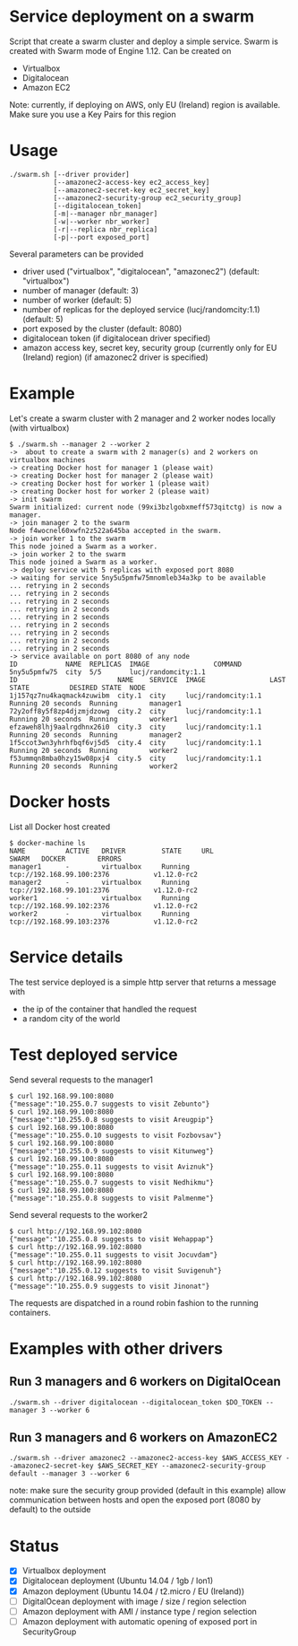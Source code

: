 # Service deployment on a swarm

Script that create a swarm cluster and deploy a simple service.
Swarm is created with Swarm mode of Engine 1.12. Can be created on
* Virtualbox
* Digitalocean
* Amazon EC2

Note: currently, if deploying on AWS, only EU (Ireland) region is available. Make sure you use a Key Pairs for this region

# Usage

```
./swarm.sh [--driver provider]
           [--amazonec2-access-key ec2_access_key]
           [--amazonec2-secret-key ec2_secret_key]
           [--amazonec2-security-group ec2_security_group]
           [--digitalocean_token]
           [-m|--manager nbr_manager]
           [-w|--worker nbr_worker]
           [-r|--replica nbr_replica]
           [-p|--port exposed_port]
```

Several parameters can be provided
* driver used ("virtualbox", "digitalocean", "amazonec2") (default: "virtualbox")
* number of manager (default: 3)
* number of worker (default: 5)
* number of replicas for the deployed service (lucj/randomcity:1.1) (default: 5)
* port exposed by the cluster (default: 8080)
* digitalocean token (if digitalocean driver specified)
* amazon access key, secret key, security group (currently only for EU (Ireland) region) (if amazonec2 driver is specified)

# Example

Let's create a swarm cluster with 2 manager and 2 worker nodes locally (with virtualbox)

```
$ ./swarm.sh --manager 2 --worker 2
->  about to create a swarm with 2 manager(s) and 2 workers on virtualbox machines
-> creating Docker host for manager 1 (please wait)
-> creating Docker host for manager 2 (please wait)
-> creating Docker host for worker 1 (please wait)
-> creating Docker host for worker 2 (please wait)
-> init swarm
Swarm initialized: current node (99xi3bzlgobxmeff573qitctg) is now a manager.
-> join manager 2 to the swarm
Node f4wocnel60xwfn2z522a645ba accepted in the swarm.
-> join worker 1 to the swarm
This node joined a Swarm as a worker.
-> join worker 2 to the swarm
This node joined a Swarm as a worker.
-> deploy service with 5 replicas with exposed port 8080
-> waiting for service 5ny5u5pmfw75mnomleb34a3kp to be available
... retrying in 2 seconds
... retrying in 2 seconds
... retrying in 2 seconds
... retrying in 2 seconds
... retrying in 2 seconds
... retrying in 2 seconds
... retrying in 2 seconds
... retrying in 2 seconds
... retrying in 2 seconds
-> service available on port 8080 of any node
ID            NAME  REPLICAS  IMAGE                COMMAND
5ny5u5pmfw75  city  5/5       lucj/randomcity:1.1
ID                         NAME    SERVICE  IMAGE                LAST STATE          DESIRED STATE  NODE
1j157qz7nu4kaqmack4zuwibm  city.1  city     lucj/randomcity:1.1  Running 20 seconds  Running        manager1
72y2off8y5f8zp4djzmjdzowg  city.2  city     lucj/randomcity:1.1  Running 20 seconds  Running        worker1
efzaweh8lhj9aalrgdhnx26i0  city.3  city     lucj/randomcity:1.1  Running 20 seconds  Running        manager2
1f5ccot3wn3yhrhfbqf6vj5d5  city.4  city     lucj/randomcity:1.1  Running 20 seconds  Running        worker2
f53ummqn8mba0hzy15w08pxj4  city.5  city     lucj/randomcity:1.1  Running 20 seconds  Running        worker2
```


# Docker hosts

List all Docker host created

```
$ docker-machine ls
NAME          ACTIVE   DRIVER         STATE     URL                         SWARM   DOCKER        ERRORS
manager1      -        virtualbox     Running   tcp://192.168.99.100:2376           v1.12.0-rc2
manager2      -        virtualbox     Running   tcp://192.168.99.101:2376           v1.12.0-rc2
worker1       -        virtualbox     Running   tcp://192.168.99.102:2376           v1.12.0-rc2
worker2       -        virtualbox     Running   tcp://192.168.99.103:2376           v1.12.0-rc2
```

# Service details

The test service deployed is a simple http server that returns a message with
* the ip of the container that handled the request
* a random city of the world

# Test deployed service

Send several requests to the manager1

```
$ curl 192.168.99.100:8080
{"message":"10.255.0.7 suggests to visit Zebunto"}
$ curl 192.168.99.100:8080
{"message":"10.255.0.8 suggests to visit Areugpip"}
$ curl 192.168.99.100:8080
{"message":"10.255.0.10 suggests to visit Fozbovsav"}
$ curl 192.168.99.100:8080
{"message":"10.255.0.9 suggests to visit Kitunweg"}
$ curl 192.168.99.100:8080
{"message":"10.255.0.11 suggests to visit Aviznuk"}
$ curl 192.168.99.100:8080
{"message":"10.255.0.7 suggests to visit Nedhikmu"}
$ curl 192.168.99.100:8080
{"message":"10.255.0.8 suggests to visit Palmenme"}
```

Send several requests to the worker2

```
$ curl http://192.168.99.102:8080
{"message":"10.255.0.8 suggests to visit Wehappap"}
$ curl http://192.168.99.102:8080
{"message":"10.255.0.11 suggests to visit Jocuvdam"}
$ curl http://192.168.99.102:8080
{"message":"10.255.0.12 suggests to visit Suvigenuh"}
$ curl http://192.168.99.102:8080
{"message":"10.255.0.9 suggests to visit Jinonat"}
```

The requests are dispatched in a round robin fashion to the running containers.

# Examples with other drivers

## Run 3 managers and 6 workers on DigitalOcean

```
./swarm.sh --driver digitalocean --digitalocean_token $DO_TOKEN --manager 3 --worker 6
```

## Run 3 managers and 6 workers on AmazonEC2

```
./swarm.sh --driver amazonec2 --amazonec2-access-key $AWS_ACCESS_KEY --amazonec2-secret-key $AWS_SECRET_KEY --amazonec2-security-group default --manager 3 --worker 6
```

note: make sure the security group provided (default in this example) allow communication between hosts and open the exposed port (8080 by default) to the outside

# Status

- [x] Virtualbox deployment
- [x] Digitalocean deployment (Ubuntu 14.04 / 1gb / lon1)
- [x] Amazon deployment (Ubuntu 14.04 / t2.micro / EU (Ireland))
- [ ] DigitalOcean deployment with image / size / region selection
- [ ] Amazon deployment with AMI / instance type / region selection
- [ ] Amazon deployment with automatic opening of exposed port in SecurityGroup
